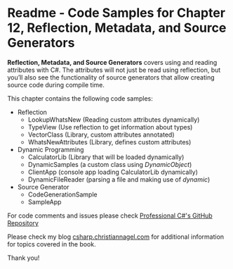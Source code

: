 # Readme - Code Samples for Chapter 12, Reflection, Metadata, and Source Generators

**Reflection, Metadata, and Source Generators** covers using and reading attributes with C#. The attributes will not just be read using reflection, but you’ll also see the functionality of source generators that allow creating source code during compile time.

This chapter contains the following code samples:

* Reflection
    * LookupWhatsNew (Reading custom attributes dynamically)
    * TypeView (Use reflection to get information about types)
    * VectorClass (Library, custom attributes annotated)
    * WhatsNewAttributes (Library, defines custom attributes) 
* Dynamic Programming
    * CalculatorLib (Library that will be loaded dynamically)
    * DynamicSamples (a custom class using *DynamicObject*)
    * ClientApp (console app loading CalculatorLib dynamically)
    * DynamicFileReader (parsing a file and making use of *dynamic*)
* Source Generator
    * CodeGenerationSample
    * SampleApp
 
For code comments and issues please check [Professional C#'s GitHub Repository](https://github.com/ProfessionalCSharp/ProfessionalCSharp2021)

Please check my blog [csharp.christiannagel.com](https://csharp.christiannagel.com "csharp.christiannagel.com") for additional information for topics covered in the book.

Thank you!